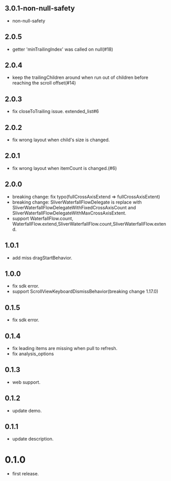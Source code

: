 ## 3.0.1-non-null-safety

* non-null-safety
## 2.0.5

* getter 'minTrailingIndex' was called on null(#18)

## 2.0.4

* keep the trailingChildren around when run out of children before reaching the scroll offset(#14)

## 2.0.3

* fix closeToTrailing issue. extended_list#6

## 2.0.2

* fix wrong layout when child's size is changed.

## 2.0.1

* fix wrong layout when itemCount is changed.(#6)

## 2.0.0

* breaking change: fix typo(fullCrossAxisExtend => fullCrossAxisExtent)
* breaking change: SliverWaterfallFlowDelegate is replace with SliverWaterfallFlowDelegateWithFixedCrossAxisCount and SliverWaterfallFlowDelegateWithMaxCrossAxisExtent.
* support WaterfallFlow.count, WaterfallFlow.extend,SliverWaterfallFlow.count,SliverWaterfallFlow.extend.

## 1.0.1

* add miss dragStartBehavior.

## 1.0.0

* fix sdk error.
* support ScrollViewKeyboardDismissBehavior(breaking change 1.17.0)

## 0.1.5

* fix sdk error.

## 0.1.4

* fix leading items are missing when pull to refresh.
* fix analysis_options

## 0.1.3

* web support.

## 0.1.2

* update demo.

## 0.1.1

* update description.

# 0.1.0

* first release.
